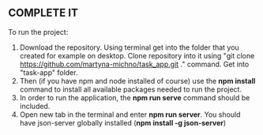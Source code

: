 ## COMPLETE IT
To run the project:
1. Download the repository.
   Using terminal get into the folder that you created for example on desktop. Clone repository into it using "git clone https://github.com/martyna-michno/task_app.git ." command. Get into "task-app" folder.
2. Then (if you have npm and node installed of course) use the **npm install** command
   to install all available packages needed to run the project.
3. In order to run the application, the **npm run serve** command should be included.
4. Open new tab in the terminal and enter **npm run server**. You should have json-server globally installed (**npm install -g json-server**)